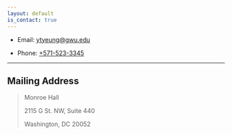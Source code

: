 ```yaml
---
layout: default
is_contact: true
---
```


* Email: [ytyeung@gwu.edu](mailto:ytyeung@gwu.edu)

* Phone: [+571-523-3345](tel:+571-523-3345)

---

## Mailing Address

> Monroe Hall
>
> 2115 G St. NW, Suite 440
>
> Washington, DC 20052


